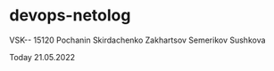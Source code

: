 # devops-netolog

VSK-- 15120
Pochanin
Skirdachenko
Zakhartsov
Semerikov
Sushkova 

Today 21.05.2022
